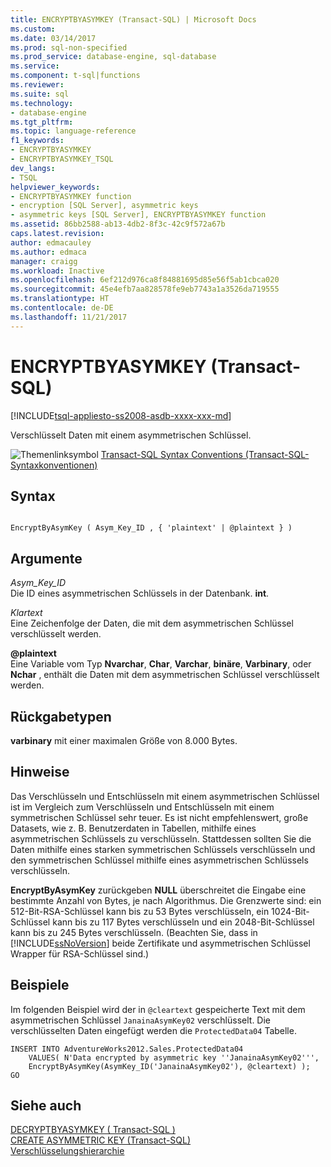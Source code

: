 ```yaml
---
title: ENCRYPTBYASYMKEY (Transact-SQL) | Microsoft Docs
ms.custom: 
ms.date: 03/14/2017
ms.prod: sql-non-specified
ms.prod_service: database-engine, sql-database
ms.service: 
ms.component: t-sql|functions
ms.reviewer: 
ms.suite: sql
ms.technology:
- database-engine
ms.tgt_pltfrm: 
ms.topic: language-reference
f1_keywords:
- ENCRYPTBYASYMKEY
- ENCRYPTBYASYMKEY_TSQL
dev_langs:
- TSQL
helpviewer_keywords:
- ENCRYPTBYASYMKEY function
- encryption [SQL Server], asymmetric keys
- asymmetric keys [SQL Server], ENCRYPTBYASYMKEY function
ms.assetid: 86bb2588-ab13-4db2-8f3c-42c9f572a67b
caps.latest.revision: 
author: edmacauley
ms.author: edmaca
manager: craigg
ms.workload: Inactive
ms.openlocfilehash: 6ef212d976ca8f84881695d85e56f5ab1cbca020
ms.sourcegitcommit: 45e4efb7aa828578fe9eb7743a1a3526da719555
ms.translationtype: HT
ms.contentlocale: de-DE
ms.lasthandoff: 11/21/2017
---
```

# <a name="encryptbyasymkey-transact-sql"></a>ENCRYPTBYASYMKEY (Transact-SQL)
[!INCLUDE[tsql-appliesto-ss2008-asdb-xxxx-xxx-md](../../includes/tsql-appliesto-ss2008-asdb-xxxx-xxx-md.md)]

  Verschlüsselt Daten mit einem asymmetrischen Schlüssel.  
  
 ![Themenlinksymbol](../../database-engine/configure-windows/media/topic-link.gif "Topic link icon") [Transact-SQL Syntax Conventions (Transact-SQL-Syntaxkonventionen)](../../t-sql/language-elements/transact-sql-syntax-conventions-transact-sql.md)  
  
## <a name="syntax"></a>Syntax  
  
```  
  
EncryptByAsymKey ( Asym_Key_ID , { 'plaintext' | @plaintext } )  
```  
  
## <a name="arguments"></a>Argumente  
 *Asym_Key_ID*  
 Die ID eines asymmetrischen Schlüssels in der Datenbank. **int**.  
  
 *Klartext*  
 Eine Zeichenfolge der Daten, die mit dem asymmetrischen Schlüssel verschlüsselt werden.  
  
 **@plaintext**  
 Eine Variable vom Typ **Nvarchar**, **Char**, **Varchar**, **binäre**, **Varbinary**, oder **Nchar** , enthält die Daten mit dem asymmetrischen Schlüssel verschlüsselt werden.  
  
## <a name="return-types"></a>Rückgabetypen  
 **varbinary** mit einer maximalen Größe von 8.000 Bytes.  
  
## <a name="remarks"></a>Hinweise  
 Das Verschlüsseln und Entschlüsseln mit einem asymmetrischen Schlüssel ist im Vergleich zum Verschlüsseln und Entschlüsseln mit einem symmetrischen Schlüssel sehr teuer. Es ist nicht empfehlenswert, große Datasets, wie z. B. Benutzerdaten in Tabellen, mithilfe eines asymmetrischen Schlüssels zu verschlüsseln. Stattdessen sollten Sie die Daten mithilfe eines starken symmetrischen Schlüssels verschlüsseln und den symmetrischen Schlüssel mithilfe eines asymmetrischen Schlüssels verschlüsseln.  
  
 **EncryptByAsymKey** zurückgeben **NULL** überschreitet die Eingabe eine bestimmte Anzahl von Bytes, je nach Algorithmus. Die Grenzwerte sind: ein 512-Bit-RSA-Schlüssel kann bis zu 53 Bytes verschlüsseln, ein 1024-Bit-Schlüssel kann bis zu 117 Bytes verschlüsseln und ein 2048-Bit-Schlüssel kann bis zu 245 Bytes verschlüsseln. (Beachten Sie, dass in [!INCLUDE[ssNoVersion](../../includes/ssnoversion-md.md)] beide Zertifikate und asymmetrischen Schlüssel Wrapper für RSA-Schlüssel sind.)  
  
## <a name="examples"></a>Beispiele  
 Im folgenden Beispiel wird der in `@cleartext` gespeicherte Text mit dem asymmetrischen Schlüssel `JanainaAsymKey02` verschlüsselt. Die verschlüsselten Daten eingefügt werden die `ProtectedData04` Tabelle.  
  
```  
INSERT INTO AdventureWorks2012.Sales.ProtectedData04   
    VALUES( N'Data encrypted by asymmetric key ''JanainaAsymKey02''',  
    EncryptByAsymKey(AsymKey_ID('JanainaAsymKey02'), @cleartext) );  
GO  
```  
  
## <a name="see-also"></a>Siehe auch  
 [DECRYPTBYASYMKEY &#40; Transact-SQL &#41;](../../t-sql/functions/decryptbyasymkey-transact-sql.md)   
 [CREATE ASYMMETRIC KEY &#40;Transact-SQL&#41;](../../t-sql/statements/create-asymmetric-key-transact-sql.md)   
 [Verschlüsselungshierarchie](../../relational-databases/security/encryption/encryption-hierarchy.md)  
  
  
